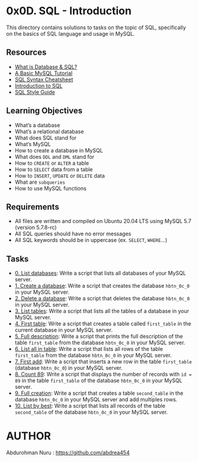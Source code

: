 # 0x0D. SQL - Introduction

This directory contains solutions to tasks on the topic of SQL, specifically on the basics of SQL language and usage in MySQL.

## Resources
* [What is Database & SQL?](https://www.youtube.com/watch?v=FR4QIeZaPeM)
* [A Basic MySQL Tutorial](https://www.digitalocean.com/community/tutorials/a-basic-mysql-tutorial)
* [SQL Syntax Cheatsheet](https://www.sqltutorial.org/sql-cheat-sheet/)
* [Introduction to SQL](https://www.w3schools.com/sql/sql_intro.asp)
* [SQL Style Guide](https://www.sqlstyle.guide/)

## Learning Objectives
* What’s a database
* What’s a relational database
* What does SQL stand for
* What’s MySQL
* How to create a database in MySQL
* What does `DDL` and `DML` stand for
* How to `CREATE` or `ALTER` a table
* How to `SELECT` data from a table
* How to `INSERT`, `UPDATE` or `DELETE` data
* What are `subqueries`
* How to use MySQL functions

## Requirements
* All files are written and compiled on Ubuntu 20.04 LTS using MySQL 5.7 (version 5.7.8-rc)
* All SQL queries should have no error messages
* All SQL keywords should be in uppercase (ex. `SELECT`, `WHERE`...)

## Tasks
* [0. List databases](./0-list_databases.sql): Write a script that lists all databases of your MySQL server.
* [1. Create a database](./1-create_database_if_missing.sql): Write a script that creates the database `hbtn_0c_0` in your MySQL server.
* [2. Delete a database](./2-remove_database.sql): Write a script that deletes the database `hbtn_0c_0` in your MySQL server.
* [3. List tables](./3-list_tables.sql): Write a script that lists all the tables of a database in your MySQL server.
* [4. First table](./4-first_table.sql): Write a script that creates a table called `first_table` in the current database in your MySQL server.
* [5. Full description](./5-full_table.sql): Write a script that prints the full description of the table `first_table` from the database `hbtn_0c_0` in your MySQL server.
* [6. List all in table](./6-list_values.sql): Write a script that lists all rows of the table `first_table` from the database `hbtn_0c_0` in your MySQL server.
* [7. First add](./7-insert_value.sql): Write a script that inserts a new row in the table `first_table` (database `hbtn_0c_0`) in your MySQL server.
* [8. Count 89](./8-count_89.sql): Write a script that displays the number of records with `id = 89` in the table `first_table` of the database `hbtn_0c_0` in your MySQL server.
* [9. Full creation](./9-full_creation.sql): Write a script that creates a table `second_table` in the database `hbtn_0c_0` in your MySQL server and add multiples rows.
* [10. List by best](./10-top_score.sql): Write a script that lists all records of the table `second_table` of the database `hbtn_0c_0` in your MySQL server.

# AUTHOR 
  Abdurohman Nuru : https://github.com/abdrea454
